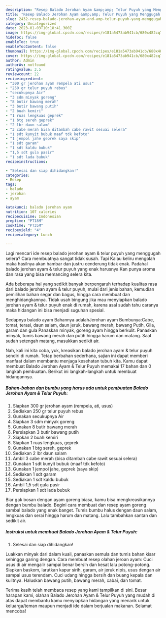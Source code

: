 ```yaml
---
description: "Resep Balado Jerohan Ayam &amp;amp; Telur Puyuh yang Menggugah Selera"
title: "Resep Balado Jerohan Ayam &amp;amp; Telur Puyuh yang Menggugah Selera"
slug: 2432-resep-balado-jerohan-ayam-and-amp-telur-puyuh-yang-menggugah-selera
category: Uncategorized
date: 2023-01-03T10:18:41.300Z
image: https://img-global.cpcdn.com/recipes/e181a5473ab941cb/680x482cq70/balado-jerohan-ayam-telur-puyuh-foto-resep-utama.jpg
hideToc: false
enableToc: true
enableTocContent: false
thumbnail: https://img-global.cpcdn.com/recipes/e181a5473ab941cb/680x482cq70/balado-jerohan-ayam-telur-puyuh-foto-resep-utama.jpg
cover: https://img-global.cpcdn.com/recipes/e181a5473ab941cb/680x482cq70/balado-jerohan-ayam-telur-puyuh-foto-resep-utama.jpg
author: Admin
authorAv: notfound
ratingvalue: 3.5
reviewcount: 22
recipeingredient:
- "300 gr jerohan ayam rempela ati usus"
- "250 gr telur puyuh rebus"
- "secukupnya Air"
- "3 sdm minyak goreng"
- "8 butir bawang merah"
- "3 butir bawang putih"
- "2 buah kemiri"
- "1 ruas lengkuas geprek"
- "1 btg sereh geprek"
- "2 lbr daun salam"
- "3 cabe merah bisa ditambah cabe rawit sesuai selera"
- "1 sdt kunyit bubuk maaf tdk kefoto"
- "1 jempol jahe geprek saya skip"
- "1 sdt garam"
- "1 sdt kaldu bubuk"
- "1,5 sdt gula pasir"
- "1 sdt lada bubuk"
recipeinstructions:

- "Selesai dan siap dihidangkan!"
categories:
- Resep
tags:
- balado
- jerohan
- ayam

katakunci: balado jerohan ayam 
nutrition: 107 calories
recipecuisine: Indonesian
preptime: "PT18M"
cooktime: "PT35M"
recipeyield: "4"
recipecategory: Lunch

---
```



Lagi mencari ide resep balado jerohan ayam &amp; telur puyuh yang menggugah selera? Cara membuatnya sangat tidak susah. Tapi Kalau keliru mengolah maka hasilnya akan hambar dan justru cenderung tidak enak. Padahal balado jerohan ayam &amp; telur puyuh yang enak harusnya Kan punya aroma dan rasa yang bisa memancing selera kita.


Ada beberapa hal yang sedikit banyak berpengaruh terhadap kualitas rasa dari balado jerohan ayam &amp; telur puyuh, mulai dari jenis bahan, kemudian pemilihan bahan segar dan bagus, hingga cara membuat dan menghidangkannya. Tidak usah bingung jika mau menyiapkan balado jerohan ayam &amp; telur puyuh enak di rumah, karena asal sudah tahu caranya maka hidangan ini bisa menjadi suguhan spesial.

Sedapnya balado ayam Bahannya adalahJerohan ayam Bumbunya:Cabe, tomat, terasi, daun salam, daun jeruk, bawang merah, bawang Putih, Gila, garam dan gula Panaskan minyak, goreng ayam hingga berkulit. Panaskan minyak, tumis bawang merah dan putih hingga harum dan matang. Saat sudah setengah matang, masukkan sedikit air.


Nah, kali ini kita coba, yuk, kreasikan balado jerohan ayam &amp; telur puyuh sendiri di rumah. Tetap berbahan sederhana, sajian ini dapat memberi manfaat dalam membantu menjaga kesehatan tubuh kita. Kamu dapat membuat Balado Jerohan Ayam &amp; Telur Puyuh memakai 17 bahan dan 0 langkah pembuatan. Berikut ini langkah-langkah untuk membuat hidangannya.

<!--inarticleads1-->

##### Bahan-bahan dan bumbu yang harus ada untuk pembuatan Balado Jerohan Ayam &amp; Telur Puyuh:

1. Siapkan 300 gr jerohan ayam (rempela, ati, usus)
1. Sediakan 250 gr telur puyuh rebus
1. Gunakan secukupnya Air
1. Siapkan 3 sdm minyak goreng
1. Gunakan 8 butir bawang merah
1. Persiapkan 3 butir bawang putih
1. Siapkan 2 buah kemiri
1. Siapkan 1 ruas lengkuas, geprek
1. Gunakan 1 btg sereh, geprek
1. Sediakan 2 lbr daun salam
1. Ambil 3 cabe merah (bisa ditambah cabe rawit sesuai selera)
1. Gunakan 1 sdt kunyit bubuk (maaf tdk kefoto)
1. Gunakan 1 jempol jahe, geprek (saya skip)
1. Sediakan 1 sdt garam
1. Sediakan 1 sdt kaldu bubuk
1. Ambil 1,5 sdt gula pasir
1. Persiapkan 1 sdt lada bubuk


Biar gak bosan dengan ayam goreng biasa, kamu bisa mengkreasikannya dengan bumbu balado. Begini cara membuat dan resep ayam goreng sambal balado yang enak banget. Tumis bumbu halus dengan daun salam, lengkuas dan serai hingga harum dan matang. Lalu tambahkan santan dan sedikit air. 

<!--inarticleads2-->

##### Instruksi untuk membuat Balado Jerohan Ayam &amp; Telur Puyuh:


1. Selesai dan siap dihidangkan!

Luakkan minyak dari dalam kuali, panaskan semula dan tumis bahan kisar sehingga garing dengan. Cara membuat resep olahan jeroan ayam: Cuci usus di air mengalir sampai benar bersih dan kesat lalu potong-potong. Siapkan baskom, larutkan kapur sirih, garam, air jeruk nipis, usus dengan air sampai usus terendam. Cuci udang hingga bersih dan buang kepala dan kulitnya. Haluskan bawang putih, bawang merah, cabai, dan tomat. 

Terima kasih telah membaca resep yang kami tampilkan di sini. Besar harapan kami, olahan Balado Jerohan Ayam &amp; Telur Puyuh yang mudah di atas dapat membantu kamu menyiapkan hidangan yang menarik untuk keluarga/teman maupun menjadi ide dalam berjualan makanan. Selamat mencoba!
